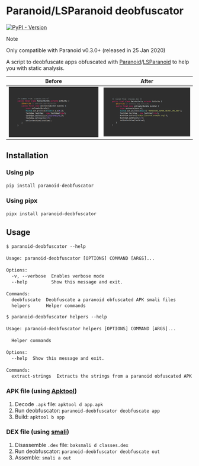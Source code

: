 # Paranoid/LSParanoid deobfuscator

[![PyPI - Version](https://img.shields.io/pypi/v/paranoid-deobfuscator)](https://pypi.org/project/paranoid-deobfuscator)

<!--
> [!WARNING]
> Currently not working on Windows. Please use WSL or a Linux VM. See [#14](https://github.com/giacomoferretti/paranoid-deobfuscator/issues/14).
-->
> [!NOTE]
> Only compatible with Paranoid v0.3.0+ (released in 25 Jan 2020)
>

A script to deobfuscate apps obfuscated with [Paranoid]/[LSParanoid] to help you with static analysis.

|            Before             |            After            |
| :---------------------------: | :-------------------------: |
| ![Before](.github/assets/before.png) | ![After](.github/assets/after.png) |

## Installation

### Using pip

`pip install paranoid-deobfuscator`

### Using pipx

`pipx install paranoid-deobfuscator`

<!-- ### Manual

1. `git clone https://github.com/giacomoferretti/paranoid-deobfuscator`
2. `cd paranoid-deobfuscator`
3. `pip install .` -->

## Usage


```text
$ paranoid-deobfuscator --help

Usage: paranoid-deobfuscator [OPTIONS] COMMAND [ARGS]...

Options:
  -v, --verbose  Enables verbose mode
  --help         Show this message and exit.

Commands:
  deobfuscate  Deobfuscate a paranoid obfuscated APK smali files
  helpers      Helper commands
```

```text
$ paranoid-deobfuscator helpers --help

Usage: paranoid-deobfuscator helpers [OPTIONS] COMMAND [ARGS]...

  Helper commands

Options:
  --help  Show this message and exit.

Commands:
  extract-strings  Extracts the strings from a paranoid obfuscated APK
```

### APK file (using [Apktool])

1. Decode `.apk` file: `apktool d app.apk`
2. Run deobfuscator: `paranoid-deobfuscator deobfuscate app` <!-- `paranoid-deobfuscator app` (or `python -m paranoid_deobfuscator app`) -->
3. Build: `apktool b app`
<!-- 4. Enjoy your deobfuscated apk! -->

### DEX file (using [smali])

1. Disassemble `.dex` file: `baksmali d classes.dex`
2. Run deobfuscator: `paranoid-deobfuscator deobfuscate out` <!-- `paranoid-deobfuscator out` (or `python -m paranoid_deobfuscator out`) -->
3. Assemble: `smali a out`
<!-- 4. Enjoy your deobfuscated dex! -->

[paranoid]: https://github.com/MichaelRocks/paranoid
[lsparanoid]: https://github.com/LSPosed/LSParanoid
[apktool]: https://github.com/iBotPeaches/Apktool
[smali]: https://github.com/google/smali
